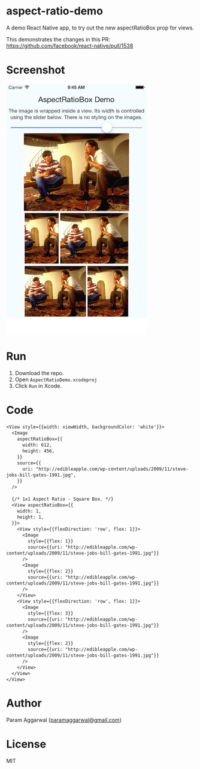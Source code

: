 # aspect-ratio-demo
A demo React Native app, to try out the new aspectRatioBox prop for views.

This demonstrates the changes in this PR: https://github.com/facebook/react-native/pull/1538

# Screenshot

![Screenshot of the running app](https://github.com/paramaggarwal/aspect-ratio-demo/raw/master/Screenshot.png)

# Run

1. Download the repo.
2. Open `AspectRatioDemo.xcodeproj`
3. Click `Run` in Xcode.

# Code

```
<View style={{width: viewWidth, backgroundColor: 'white'}}>
  <Image
    aspectRatioBox={{
      width: 612,
      height: 456,
    }}
    source={{
      uri: "http://edibleapple.com/wp-content/uploads/2009/11/steve-jobs-bill-gates-1991.jpg",
    }}
  />

  {/* 1x1 Aspect Ratio - Square Box. */}
  <View aspectRatioBox={{
    width: 1,
    height: 1,
  }}>
    <View style={{flexDirection: 'row', flex: 1}}>
      <Image
        style={{flex: 1}}
        source={{uri: "http://edibleapple.com/wp-content/uploads/2009/11/steve-jobs-bill-gates-1991.jpg"}}
      />
      <Image
        style={{flex: 2}}
        source={{uri: "http://edibleapple.com/wp-content/uploads/2009/11/steve-jobs-bill-gates-1991.jpg"}}
      />
    </View>
    <View style={{flexDirection: 'row', flex: 1}}>
      <Image
        style={{flex: 3}}
        source={{uri: "http://edibleapple.com/wp-content/uploads/2009/11/steve-jobs-bill-gates-1991.jpg"}}
      />
      <Image
        style={{flex: 2}}
        source={{uri: "http://edibleapple.com/wp-content/uploads/2009/11/steve-jobs-bill-gates-1991.jpg"}}
      />
    </View>
  </View>
</View>
```

# Author

Param Aggarwal (paramaggarwal@gmail.com)

# License

MIT
